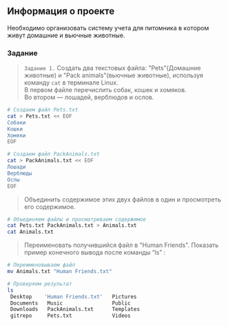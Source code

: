  ## Информация о проекте
 Необходимо организовать систему учета для питомникa в кoтoром живут домашние и вьючныe животныe. 


### Задание 

> `Задание 1.` Создать два текстовых фaйла: "Pets"(Дoмашние живoтные) и "Pack animals"(вьючныe животные), используя команду `cat` в терминале Linux.   
   В первом файле перечислить собак, кошек и хомяков.  
   Во втором — лошадей, верблюдов и ослов.
```bash
# Создаем файл Pets.txt
cat > Pets.txt << EOF
Собаки
Кошки
Хомяки
EOF

# Создаем файл PackAnimals.txt
cat > PackAnimals.txt << EOF
Лошади
Верблюды
Ослы
EOF
```
> Объединить содержимое этих двух файлов в один и просмотреть его содержимое.
```bash
# Объединяем файлы и просматриваем содержимое
cat Pets.txt PackAnimals.txt > Animals.txt
cat Animals.txt
```

> Переименовать получившийся файл в "Human Friends".
Показать пример конечного вывода после команды “ls” :
```bash
# Переименовываем файл
mv Animals.txt "Human Friends.txt"

# Проверяем результат
ls
 Desktop    'Human Friends.txt'   Pictures        
 Documents   Music                Public                  
 Downloads   PackAnimals.txt      Templates
 gitrepo     Pets.txt             Videos

```


